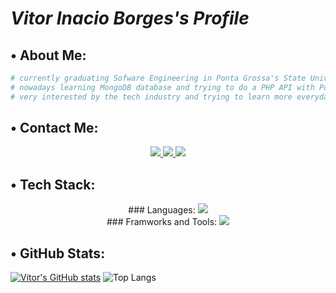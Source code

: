 # *Vitor Inacio Borges's Profile*

## • About Me:
```bash
# currently graduating Sofware Engineering in Ponta Grossa's State University!
# nowadays learning MongoDB database and trying to do a PHP API with PostgreSQL.
# very interested by the tech industry and trying to learn more everyday.
```

## • Contact Me:
<div align="center">
<a href="https://instagram.com/vitor.inaciob"> <img src="https://skillicons.dev/icons?i=instagram" /> </a>
<a href="https://www.linkedin.com/in/vitor-inacio-borges/"> <img src="https://skillicons.dev/icons?i=linkedin" /> </a>
<a href="mailto:vitorinacioborgesdev@gmail.com"> <img src="https://skillicons.dev/icons?i=gmail"/> </a>
</div>

## • Tech Stack:
<div align="center">
  ### Languages:
  <img src="https://skillicons.dev/icons?i=java,js,php,c,html,css" /> <br>
  ### Framworks and Tools:
  <img src="https://skillicons.dev/icons?i=git,github,nodejs,ubuntu,mongodb,express,linux,postgresql" />
</div>

## • GitHub Stats:
[![Vitor's GitHub stats](https://github-readme-stats.vercel.app/api?username=VitorInacioBorges&theme=dark)](https://github.com/anuraghazra/github-readme-stats)
![Top Langs](https://github-readme-stats.vercel.app/api/top-langs/?username=VitorInacioBorges&layout=compact&theme=dark)
